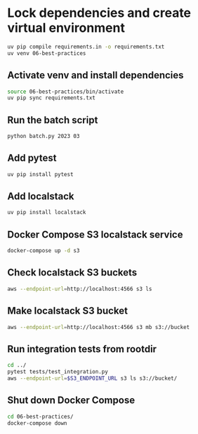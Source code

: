 
# Lock dependencies and create virtual environment
```bash
uv pip compile requirements.in -o requirements.txt
uv venv 06-best-practices
```

## Activate venv and install dependencies
```bash
source 06-best-practices/bin/activate
uv pip sync requirements.txt
```

## Run the batch script
```bash
python batch.py 2023 03
```

## Add pytest
```bash
uv pip install pytest
```

## Add localstack
```bash
uv pip install localstack
```

## Docker Compose S3 localstack service
```bash
docker-compose up -d s3
```

## Check localstack S3 buckets
```bash
aws --endpoint-url=http://localhost:4566 s3 ls
```

## Make localstack S3 bucket
```bash
aws --endpoint-url=http://localhost:4566 s3 mb s3://bucket
```

## Run integration tests from rootdir
```bash
cd ../
pytest tests/test_integration.py
aws --endpoint-url=$S3_ENDPOINT_URL s3 ls s3://bucket/
```

## Shut down Docker Compose
```bash
cd 06-best-practices/
docker-compose down
```
